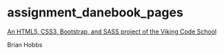 # assignment_danebook_pages

[An HTML5, CSS3, Bootstrap, and SASS project of the Viking Code School](http://www.vikingcodeschool.com)

Brian Hobbs
